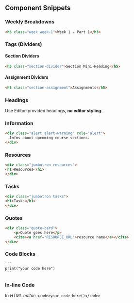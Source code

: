 ## Component Snippets

### Weekly Breakdowns

```html
<h3 class="week week-1">Week 1 - Part 1</h3>
```

### Tags (Dividers)

#### Section Dividers

```html
<h5 class="section-divider">Section Mini-Heading</h5>
```

#### Assignment Dividers

```html
<h5 class="section-assignment">Assignments</h5>
```

### Headings

Use Editor-provided headings, **no editor styling**.

### Information

```html
<div class="alert alert-warning" role="alert">
  Infos about upcoming course sections.
</div>
```

### Resources

```html
<div class="jumbotron resources">
<h1>Resources</h1>
</div>
```

### Tasks

```html
<div class="jumbotron tasks">
<h1>Tasks</h1>
</div>
```

### Quotes

```html
<div class="quote-card">
    <p>Quote goes here</p>
    <cite><a href="RESOURCE_URL">resource name</a></cite>
</div>
```

### Code Blocks

    ```
    print("your code here")
    ```

### In-line Code

In _HTML editor_: `<code>your_code_here()</code>`
